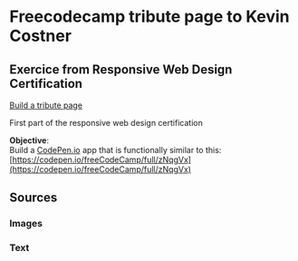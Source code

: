 # Freecodecamp tribute page to Kevin Costner

## Exercice from Responsive Web Design Certification

[Build a tribute page](https://www.freecodecamp.org/learn/responsive-web-design/responsive-web-design-projects/build-a-tribute-page)

First part of the responsive web design certification

__Objective__:  
Build a [CodePen.io](https://codepen.io/) app that is functionally similar to this: [https://codepen.io/freeCodeCamp/full/zNqgVx](https://codepen.io/freeCodeCamp/full/zNqgVx)

## Sources

### Images

### Text
